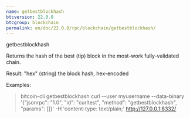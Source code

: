 ```yaml
---
name: getbestblockhash
btcversion: 22.0.0
btcgroup: blockchain
permalink: en/doc/22.0.0/rpc/blockchain/getbestblockhash/
---
```


getbestblockhash

Returns the hash of the best (tip) block in the most-work fully-validated chain.

Result:
"hex"    (string) the block hash, hex-encoded

Examples:
> bitcoin-cli getbestblockhash 
> curl --user myusername --data-binary '{"jsonrpc": "1.0", "id": "curltest", "method": "getbestblockhash", "params": []}' -H 'content-type: text/plain;' http://127.0.0.1:8332/


